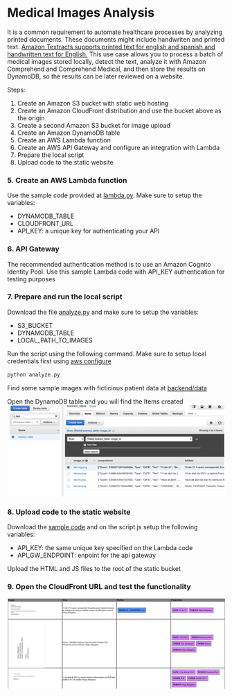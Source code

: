 # Medical Images Analysis
It is a common requirement to automate healthcare processes by analyzing printed documents. These documents might include handwriten and printed text. [Amazon Textracts supports printed text for english and spanish and handwritten text for English.](https://aws.amazon.com/es/blogs/machine-learning/amazon-textract-recognizes-handwriting-and-adds-five-new-languages/)
This use case allows you to process a batch of medical images stored locally, detect the text, analyze it with Amazon Comprehend and Comprehend Medical, and then store the results on DynamoDB, so the results can be later reviewed on a website.

Steps: 
1. Create an Amazon S3 bucket with static web hosting
1. Create an Amazon CloudFront distribution and use the bucket above as the origin
1. Create a second Amazon S3 bucket for image upload
1. Create an Amazon DynamoDB table 
1. Create an AWS Lambda function
1. Create an AWS API Gateway and configure an integration with Lambda
1. Prepare the local script
1. Upload code to the static website

### 5. Create an AWS Lambda function
Use the sample code provided at [lambda.py](backend/lambda.py). Make sure to setup the variables:
* DYNAMODB_TABLE
* CLOUDFRONT_URL
* API_KEY: a unique key for authenticating your API

### 6. API Gateway
The recommended authentication method is to use an Amazon Cognito Identity Pool. Use this sample Lambda code with API_KEY authentication for testing purposes

### 7. Prepare and run the local script
Download the file [analyze.py](backend/analyze.py) and make sure to setup the variables:
* S3_BUCKET
* DYNAMODB_TABLE
* LOCAL_PATH_TO_IMAGES

Run the script using the following command. Make sure to setup local credentials first using [aws configure](https://boto3.amazonaws.com/v1/documentation/api/latest/guide/credentials.html)
```python
python analyze.py
```

Find some sample images with ficticious patient data at [backend/data](backend/data)

Open the DynamoDB table and you will find the Items created
![alt](img/dynamodb.png)

### 8. Upload code to the static website
Download the [sample code](static/) and on the script.js setup the following variables:
* API_KEY: the same unique key specified on the Lambda code
* API_GW_ENDPOINT: enpoint for the api gateway

Upload the HTML and JS files to the root of the static bucket

### 9. Open the CloudFront URL and test the functionality
![alt](img/cloudfront.png)